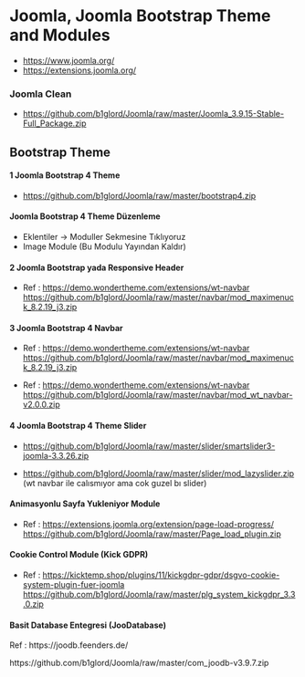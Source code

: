 # Joomla, Joomla Bootstrap Theme and Modules #
- https://www.joomla.org/
- https://extensions.joomla.org/

### Joomla Clean
- https://github.com/b1glord/Joomla/raw/master/Joomla_3.9.15-Stable-Full_Package.zip


## Bootstrap Theme
#### 1 Joomla Bootstrap 4 Theme
- https://github.com/b1glord/Joomla/raw/master/bootstrap4.zip

#### Joomla Bootstrap 4 Theme Düzenleme
- Eklentiler -> Moduller Sekmesine Tıklıyoruz
- Image Module (Bu Modulu Yayından Kaldır)

#### 2 Joomla Bootstrap yada Responsive Header
- Ref : https://demo.wondertheme.com/extensions/wt-navbar
https://github.com/b1glord/Joomla/raw/master/navbar/mod_maximenuck_8.2.19_j3.zip


#### 3 Joomla Bootstrap 4 Navbar
- Ref : https://demo.wondertheme.com/extensions/wt-navbar
https://github.com/b1glord/Joomla/raw/master/navbar/mod_maximenuck_8.2.19_j3.zip

- Ref : https://demo.wondertheme.com/extensions/wt-navbar
https://github.com/b1glord/Joomla/raw/master/navbar/mod_wt_navbar-v2.0.0.zip

#### 4 Joomla Bootstrap 4 Theme Slider
- https://github.com/b1glord/Joomla/raw/master/slider/smartslider3-joomla-3.3.26.zip

- https://github.com/b1glord/Joomla/raw/master/slider/mod_lazyslider.zip (wt navbar ile calısmıyor ama cok guzel bı slider)

#### Animasyonlu Sayfa Yukleniyor Module
- Ref : https://extensions.joomla.org/extension/page-load-progress/
https://github.com/b1glord/Joomla/raw/master/Page_load_plugin.zip

#### Cookie Control Module (Kick GDPR)
- Ref : https://kicktemp.shop/plugins/11/kickgdpr-gdpr/dsgvo-cookie-system-plugin-fuer-joomla
https://github.com/b1glord/Joomla/raw/master/plg_system_kickgdpr_3.3.0.zip

#### Basit Database Entegresi (JooDatabase)
<p> Ref : https://joodb.feenders.de/ </p>
<p> https://github.com/b1glord/Joomla/raw/master/com_joodb-v3.9.7.zip </p>
